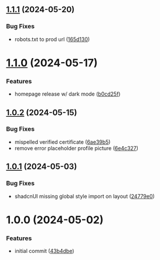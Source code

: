 ## [1.1.1](https://github.com/alphacoma18/portfolio/compare/v1.1.0...v1.1.1) (2024-05-20)


### Bug Fixes

* robots.txt to prod url ([165d130](https://github.com/alphacoma18/portfolio/commit/165d130e8fc3202c75882a0c866feacf1085181f))

# [1.1.0](https://github.com/alphacoma18/portfolio/compare/v1.0.2...v1.1.0) (2024-05-17)


### Features

* homepage release w/ dark mode ([b0cd25f](https://github.com/alphacoma18/portfolio/commit/b0cd25fb60b07b7b3dd7532fc6f8dc70840a645d))

## [1.0.2](https://github.com/alphacoma18/portfolio/compare/v1.0.1...v1.0.2) (2024-05-15)


### Bug Fixes

* mispelled verified certificate ([6ae39b5](https://github.com/alphacoma18/portfolio/commit/6ae39b5cd37b9dc4fb8e54ebdb12dffd4c331e45))
* remove error placeholder profile picture ([6e4c327](https://github.com/alphacoma18/portfolio/commit/6e4c3276d698840ddd523d3c840fbd58909fee33))

## [1.0.1](https://github.com/alphacoma18/portfolio/compare/v1.0.0...v1.0.1) (2024-05-03)


### Bug Fixes

* shadcnUI missing global style import on layout ([24779e0](https://github.com/alphacoma18/portfolio/commit/24779e0a5aea194489d94caa8b8832e32ad6cc0c))

# 1.0.0 (2024-05-02)


### Features

* initial commit ([43b4dbe](https://github.com/alphacoma18/portfolio/commit/43b4dbeb1d842c3e2b4c565b83f7528bd80fbd66))
